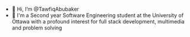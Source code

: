 - 👋 Hi, I’m @TawfiqAbubaker
- 👀 I'm a Second year Software Engineering student at the University of Ottawa with a profound interest for full stack development, multimedia and problem solving

<!---
TawfiqAbubaker/TawfiqAbubaker is a ✨ special ✨ repository because its `README.md` (this file) appears on your GitHub profile.
You can click the Preview link to take a look at your changes.
--->
